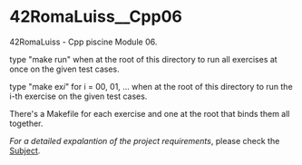 # 42RomaLuiss__Cpp06
42RomaLuiss - Cpp piscine Module 06.

type "make run" when at the root of this directory to run all exercises at once on the given test cases.

type "make ex*i*" for i = 00, 01, ... when at the root of this directory to run the i-th exercise on the given test cases. 

There's a Makefile for each exercise and one at the root that binds them all together.

*For a detailed expalantion of the project requirements*, please check the [Subject](en.subject.pdf).
